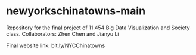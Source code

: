# newyorkschinatowns-main
 Repository for the final project of 11.454 Big Data Visualization and Society class. Collaborators: Zhen Chen and Jianyu Li

Final website link: bit.ly/NYCChinatowns
